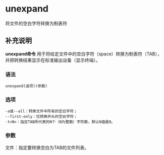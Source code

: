 unexpand
===

将文件的空白字符转换为制表符

## 补充说明

**unexpand命令** 用于将给定文件中的空白字符（space）转换为制表符（TAB），并把转换结果显示在标准输出设备（显示终端）。

###  语法

```shell
unexpand(选项)(参数)
```

###  选项

```shell
-a或--all：转换文件中所有的空白字符；
--first-only：仅转换开头的空白字符；
-t<N>：指定TAB所代表的N个（N为整数）字符数，默认N值是8。
```

###  参数

文件：指定要转换空白为TAB的文件列表。


<!-- Linux命令行搜索引擎：https://github.com/wsdo/linux-complete-guide.git -->
